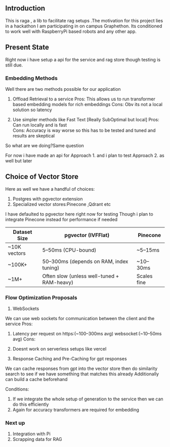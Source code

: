## Introduction 

This is raga , a lib to facilitate rag setups .The motivation for this project lies in a hackathon I am participating in on campus Graphethon.
Its conditioned to work well with RaspberryPi based robots and any other app.

## Present State
Right now i have setup a api for the service and rag store though testing is still due.

### Embedding Methods

Well there are two methods possible for our application 

1. Offload Retrieval to a service 
   Pros: This allows us to run transformer based embedding models for rich embeddings
   Cons: Obv its not a local solution so latency 

2. Use simpler methods like Fast Text [Really SubOptimal but local]
   Pros: Can run locally and is fast  
   Cons: Accuracy is way worse so this has to be tested and tuned and results are skeptical  

So what are we doing?Same question 

For now i have made an api for Approach 1. 
and i plan to test Approach 2. as well but later 

## Choice of Vector Store 

Here as well we have a handful of choices:

 1. Postgres with pgvector extension
 2. Specialized vector stores:Pinecone ,Qdrant etc 

 I have defaulted to pgvector here right now for testing 
 Though i plan to integrate Pinecone instead for performance if needed 
 
| Dataset Size | pgvector (IVFFlat)               | Pinecone          |
|--------------|----------------------------------|-------------------|
| ~10K vectors | 5–50ms (CPU-bound)              | ~5–15ms           |
| ~100K+       | 50–300ms (depends on RAM, index tuning) | ~10–30ms          |
| ~1M+         | Often slow (unless well-tuned + RAM-heavy) | Scales fine        |

### Flow Optimization Proposals 

1. WebSockets 
 
 We can use web sockets for communication between the client and the service 
 Pros:
 1. Latency per request	on https:(~100–300ms avg)	websocket:(~10–50ms avg)
 Cons:
 1. Doesnt work on serverless setups like vercel 

2. Response Caching and Pre-Caching for gpt responses

 We can cache responses from gpt into the vector store then do similarity search to see if we have something that matches this already 
 Additionally can build a cache beforehand 
 
 Conditions:
 1. If we integrate the whole setup of generation to the service then we can do this efficiently 
 2. Again for accuracy transformers are required for embedding


### Next up 
1. Integration with Pi 
2. Scrapping data for RAG

